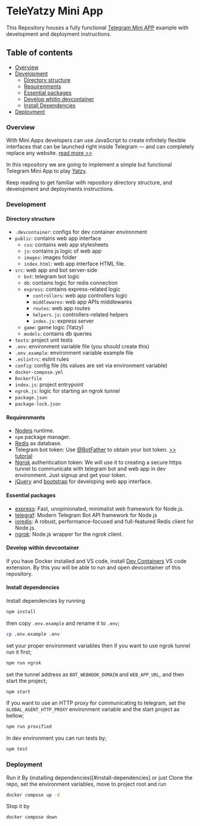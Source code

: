 # TeleYatzy Mini App
This Repository houses a fully functional [Telegram Mini APP](https://core.telegram.org/bots/webapps) example with development and deployment instructions.

## Table of contents
- [Overview](#overview)
- [Development](#development)
  - [Directory structure](#directory-structure)
  - [Requirenments](#development-requirenments)
  - [Essential packages](#essentail-packages)
  - [Develop whitin devcontainer](#develop-within-devcontainer)
  - [Install Dependencies](#install-dependencies)
- [Deployment](#deployment)

### Overview
With Mini Apps developers can use JavaScript to create infinitely flexible interfaces that can be launched right inside Telegram — and can completely replace any website. [read more >>](#https://core.telegram.org/bots/webapps)

In this repository we are going to implement a simple but functional Telegram Mini App to play [Yatzy](https://en.wikipedia.org/wiki/Yatzy).

Keep reading to get familiar with repository directory structure, and development and deployments instructions.

### Development

#### Directory structure
- `.devcontainer`: configs for dev container environment
- `public`: contains web app interface
  - `css`: contains web app stylesheets
  - `js`: contains js logic of web app
  - `images`: images folder
  - `index.html`: web app interface HTML file.
- `src`: web app and bot server-side
  - `bot`: telegram bot logic
  - `db`: contains logic for redis connection
  - `express`: contains express-related logic
    - `controllers`: web app controllers logic
    - `middlewares`: web app APIs middlewares
    - `routes`: web app routes
    - `helpers.js`: controllers-related helpers
    - `index.js`: express server
  - `game`: game logic (Yatzy)
  - `models`: contains db queries
- `tests`: project unit tests
- `.env`: environment variable file (you should create this)
- `.env.example`: environment variable example file
- `.eslintrc`: eslint rules
- `config`: config file (its values are set via environment variable)
- `docker-compose.yml`
- `Dockerfile`
- `index.js`: project entrypoint
- `ngrok.js`: logic for starting an ngrok tunnel
- `package.json`
- `package-lock.json`

#### Requirenments
- [Nodejs](https://nodejs.org/en) runtime.
- `npm` package manager.
- [Redis](https://redis.io) as database.
- Telegram bot token: Use [@BotFather](https://t.me/botfather) to obtain your bot token. [>> tutorial](https://core.telegram.org/bots/tutorial#obtain-your-bot-token)
- [Ngrok](https://ngrok.com/) authentication token: We will use it to creating a secure https tunnel to communicate with telegram bot and web app in dev environment. Just signup and get your token.
- [jQuery](https://jquery.com/) and [bootstrap](https://getbootstrap.com/) for developing web app interface.

#### Essential packages
- [express](https://github.com/expressjs/express): Fast, unopinionated, minimalist web framework for Node.js.
- [telegraf](https://github.com/telegraf/telegraf): Modern Telegram Bot API framework for Node.js
- [ioredis](https://github.com/redis/ioredis): A robust, performance-focused and full-featured Redis client for Node.js.
- [ngrok](https://github.com/bubenshchykov/ngrok): Node.js wrapper for the ngrok client.

#### Develop within devcontainer
If you have Docker installed and VS code, install [Dev Containers](https://marketplace.visualstudio.com/items?itemName=ms-vscode-remote.remote-containers) VS code extension. By this you will be able to run and open devcontainer of this repository.

#### Install dependencies
Install dependencies by running 

```bash
npm install
```

then copy `.env.example` and rename it to `.env`;

```bash
cp .env.example .env
```

set your proper environment variables then if you want to use ngrok tunnel run it first;

```bash
npm run ngrok
```

set the tunnel address as `BOT_WEBHOOK_DOMAIN` and `WEB_APP_URL`, and then start the project;

```bash
npm start
```

If you want to use an HTTP proxy for communicating to telegram, set the `GLOBAL_AGENT_HTTP_PROXY` environment variable and the start project as bellow;

```bash
npm run proxified
```

In dev environment you can run tests by;

```bash
npm test
```


### Deployment

Run it By (installing dependencies)[#install-dependencies] or just Clone the repo, set the environment variables, move to project root and run 

```bash
docker compose up -d
```

Stop it by

```bash
docker compose down
```
